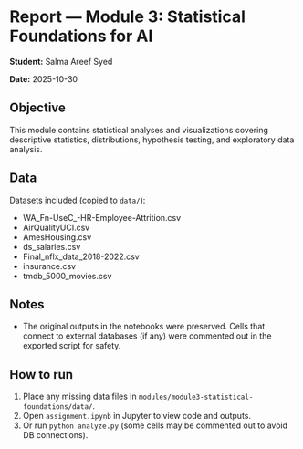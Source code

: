 # Report — Module 3: Statistical Foundations for AI

**Student:** Salma Areef Syed

**Date:** 2025-10-30

## Objective

This module contains statistical analyses and visualizations covering descriptive statistics, distributions, hypothesis testing, and exploratory data analysis.

## Data

Datasets included (copied to `data/`):
- WA_Fn-UseC_-HR-Employee-Attrition.csv
- AirQualityUCI.csv
- AmesHousing.csv
- ds_salaries.csv
- Final_nflx_data_2018-2022.csv
- insurance.csv
- tmdb_5000_movies.csv

## Notes

- The original outputs in the notebooks were preserved. Cells that connect to external databases (if any) were commented out in the exported script for safety.

## How to run

1. Place any missing data files in `modules/module3-statistical-foundations/data/`.
2. Open `assignment.ipynb` in Jupyter to view code and outputs.
3. Or run `python analyze.py` (some cells may be commented out to avoid DB connections).
